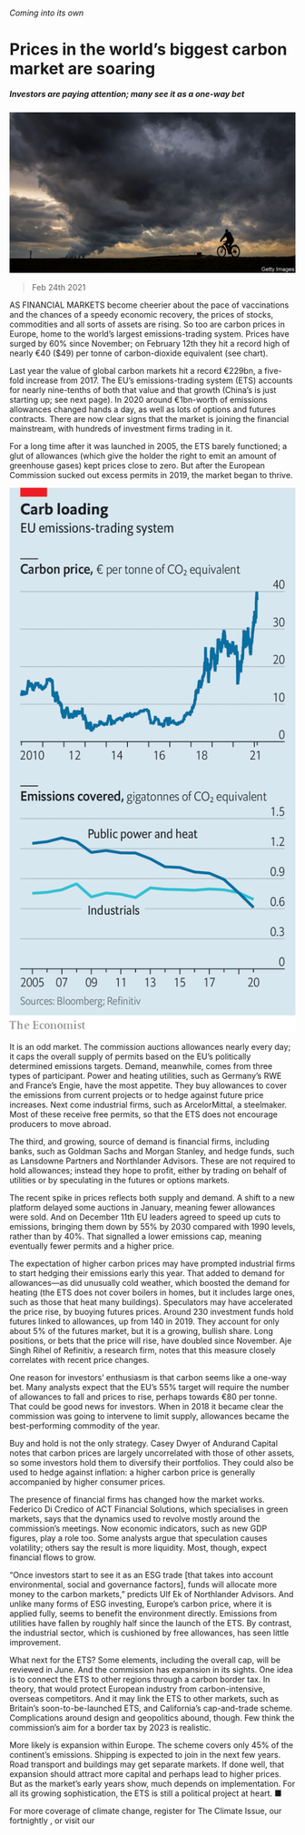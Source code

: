 ###### Coming into its own

# Prices in the world’s biggest carbon market are soaring 

##### Investors are paying attention; many see it as a one-way bet 

![image](images/20210227_fnp001.jpg) 

> Feb 24th 2021 


AS FINANCIAL MARKETS become cheerier about the pace of vaccinations and the chances of a speedy economic recovery, the prices of stocks, commodities and all sorts of assets are rising. So too are carbon prices in Europe, home to the world’s largest emissions-trading system. Prices have surged by 60% since November; on February 12th they hit a record high of nearly €40 ($49) per tonne of carbon-dioxide equivalent (see chart).


Last year the value of global carbon markets hit a record €229bn, a five-fold increase from 2017. The EU’s emissions-trading system (ETS) accounts for nearly nine-tenths of both that value and that growth (China’s is just starting up; see next page). In 2020 around €1bn-worth of emissions allowances changed hands a day, as well as lots of options and futures contracts. There are now clear signs that the market is joining the financial mainstream, with hundreds of investment firms trading in it.



For a long time after it was launched in 2005, the ETS barely functioned; a glut of allowances (which give the holder the right to emit an amount of greenhouse gases) kept prices close to zero. But after the European Commission sucked out excess permits in 2019, the market began to thrive.

![image](images/20210227_FNC849.png) 



It is an odd market. The commission auctions allowances nearly every day; it caps the overall supply of permits based on the EU’s politically determined emissions targets. Demand, meanwhile, comes from three types of participant. Power and heating utilities, such as Germany’s RWE and France’s Engie, have the most appetite. They buy allowances to cover the emissions from current projects or to hedge against future price increases. Next come industrial firms, such as ArcelorMittal, a steelmaker. Most of these receive free permits, so that the ETS does not encourage producers to move abroad.


The third, and growing, source of demand is financial firms, including banks, such as Goldman Sachs and Morgan Stanley, and hedge funds, such as Lansdowne Partners and Northlander Advisors. These are not required to hold allowances; instead they hope to profit, either by trading on behalf of utilities or by speculating in the futures or options markets.


The recent spike in prices reflects both supply and demand. A shift to a new platform delayed some auctions in January, meaning fewer allowances were sold. And on December 11th EU leaders agreed to speed up cuts to emissions, bringing them down by 55% by 2030 compared with 1990 levels, rather than by 40%. That signalled a lower emissions cap, meaning eventually fewer permits and a higher price.


The expectation of higher carbon prices may have prompted industrial firms to start hedging their emissions early this year. That added to demand for allowances—as did unusually cold weather, which boosted the demand for heating (the ETS does not cover boilers in homes, but it includes large ones, such as those that heat many buildings). Speculators may have accelerated the price rise, by buoying futures prices. Around 230 investment funds hold futures linked to allowances, up from 140 in 2019. They account for only about 5% of the futures market, but it is a growing, bullish share. Long positions, or bets that the price will rise, have doubled since November. Aje Singh Rihel of Refinitiv, a research firm, notes that this measure closely correlates with recent price changes.




One reason for investors’ enthusiasm is that carbon seems like a one-way bet. Many analysts expect that the EU’s 55% target will require the number of allowances to fall and prices to rise, perhaps towards €80 per tonne. That could be good news for investors. When in 2018 it became clear the commission was going to intervene to limit supply, allowances became the best-performing commodity of the year.


Buy and hold is not the only strategy. Casey Dwyer of Andurand Capital notes that carbon prices are largely uncorrelated with those of other assets, so some investors hold them to diversify their portfolios. They could also be used to hedge against inflation: a higher carbon price is generally accompanied by higher consumer prices.


The presence of financial firms has changed how the market works. Federico Di Credico of ACT Financial Solutions, which specialises in green markets, says that the dynamics used to revolve mostly around the commission’s meetings. Now economic indicators, such as new GDP figures, play a role too. Some analysts argue that speculation causes volatility; others say the result is more liquidity. Most, though, expect financial flows to grow.


“Once investors start to see it as an ESG trade [that takes into account environmental, social and governance factors], funds will allocate more money to the carbon markets,” predicts Ulf Ek of Northlander Advisors. And unlike many forms of ESG investing, Europe’s carbon price, where it is applied fully, seems to benefit the environment directly. Emissions from utilities have fallen by roughly half since the launch of the ETS. By contrast, the industrial sector, which is cushioned by free allowances, has seen little improvement. 


What next for the ETS? Some elements, including the overall cap, will be reviewed in June. And the commission has expansion in its sights. One idea is to connect the ETS to other regions through a carbon border tax. In theory, that would protect European industry from carbon-intensive, overseas competitors. And it may link the ETS to other markets, such as Britain’s soon-to-be-launched ETS, and California’s cap-and-trade scheme. Complications around design and geopolitics abound, though. Few think the commission’s aim for a border tax by 2023 is realistic. 


More likely is expansion within Europe. The scheme covers only 45% of the continent’s emissions. Shipping is expected to join in the next few years. Road transport and buildings may get separate markets. If done well, that expansion should attract more capital and perhaps lead to higher prices. But as the market’s early years show, much depends on implementation. For all its growing sophistication, the ETS is still a political project at heart. ■


For more coverage of climate change, register for The Climate Issue, our fortnightly , or visit our 

